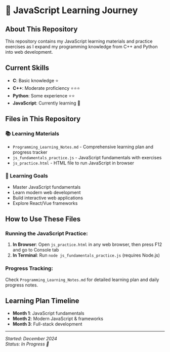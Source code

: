 # 🚀 JavaScript Learning Journey

## About This Repository
This repository contains my JavaScript learning materials and practice exercises as I expand my programming knowledge from C++ and Python into web development.

## Current Skills
- **C**: Basic knowledge ⭐
- **C++**: Moderate proficiency ⭐⭐⭐  
- **Python**: Some experience ⭐⭐
- **JavaScript**: Currently learning 🔄

## Files in This Repository

### 📚 Learning Materials
- `Programming_Learning_Notes.md` - Comprehensive learning plan and progress tracker
- `js_fundamentals_practice.js` - JavaScript fundamentals with exercises
- `js_practice.html` - HTML file to run JavaScript in browser

### 🎯 Learning Goals
- Master JavaScript fundamentals
- Learn modern web development
- Build interactive web applications
- Explore React/Vue frameworks

## How to Use These Files

### Running the JavaScript Practice:
1. **In Browser**: Open `js_practice.html` in any web browser, then press F12 and go to Console tab
2. **In Terminal**: Run `node js_fundamentals_practice.js` (requires Node.js)

### Progress Tracking:
Check `Programming_Learning_Notes.md` for detailed learning plan and daily progress notes.

## Learning Plan Timeline
- **Month 1**: JavaScript fundamentals
- **Month 2**: Modern JavaScript & frameworks  
- **Month 3**: Full-stack development

---

*Started: December 2024*  
*Status: In Progress 🔄* 